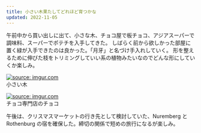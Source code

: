 ```yaml
---
title: 小さい木果たしてどれほど育つかな
updated: 2022-11-05
---
```


午前中から買い出しに出て、小さな木、チョコ屋で板チョコ、アジアスーパーで調味料、スーパーでポテチを入手してきた。
しばらく前から欲しかった部屋に置く緑が入手できたのは良かった。「月牙」と名づけ手入れしていく。
形を整えるために伸びた枝をトリミングしていい系の植物みたいなのでどんな形にしていくか楽しみ。

<a href="https://imgur.com/dywWsuj"><img src="https://i.imgur.com/dywWsuj.jpg" title="source: imgur.com" /></a>  
小さい木

<a href="https://imgur.com/B2oyedr"><img src="https://i.imgur.com/B2oyedr.jpg" title="source: imgur.com" /></a>  
チョコ専門店のチョコ

午後は、クリスマスマーケットの行き先として検討していた、Nuremberg と Rothenburg の宿を確保した。締切の関係で短めの旅行になるが楽しみ。
